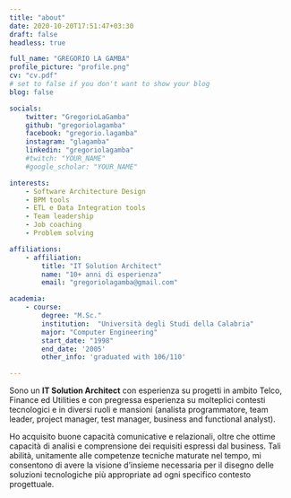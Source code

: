 ```yaml
---
title: "about"
date: 2020-10-20T17:51:47+03:30
draft: false
headless: true

full_name: "GREGORIO LA GAMBA"
profile_picture: "profile.png"
cv: "cv.pdf"
# set to false if you don't want to show your blog
blog: false

socials:
    twitter: "GregorioLaGamba"
    github: "gregoriolagamba"
    facebook: "gregorio.lagamba"
    instagram: "glagamba"
    linkedin: "gregoriolagamba"
    #twitch: "YOUR_NAME"
    #google_scholar: "YOUR_NAME"

interests:
    - Software Architecture Design
    - BPM tools
    - ETL e Data Integration tools
    - Team leadership
    - Job coaching
    - Problem solving

affiliations:
    - affiliation:
        title: "IT Solution Architect"
        name: "10+ anni di esperienza"
        email: "gregoriolagamba@gmail.com"

academia:
    - course:
        degree: "M.Sc."
        institution:  "Università degli Studi della Calabria"
        major: "Computer Engineering"
        start_date: "1998"
        end_date: '2005'
        other_info: 'graduated with 106/110'

---
```


Sono un **IT Solution Architect** con esperienza su progetti in ambito Telco, Finance ed Utilities e con pregressa esperienza su molteplici contesti tecnologici e in diversi ruoli e mansioni (analista programmatore, team leader, project manager, test manager, business and functional analyst).

Ho acquisito buone capacità comunicative e relazionali, oltre che ottime capacità di analisi e comprensione dei requisiti espressi dal business. 
Tali abilità, unitamente alle competenze tecniche maturate nel tempo, mi consentono di avere la visione d’insieme necessaria per il disegno delle soluzioni tecnologiche più appropriate ad ogni specifico contesto progettuale.
